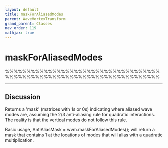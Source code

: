 ```yaml
---
layout: default
title: maskForAliasedModes
parent: WaveVortexTransform
grand_parent: Classes
nav_order: 119
mathjax: true
---
```


#  maskForAliasedModes

%%%%%%%%%%%%%%%%%%%%%%%%%%%%%%%%%%%%%%%%%%%%%%%%%%%%%%%%%%%%%%%%%%%%%%%%


---

## Discussion

  Returns a 'mask' (matrices with 1s or 0s) indicating where aliased wave
  modes are, assuming the 2/3 anti-aliasing rule for quadratic
  interactions. The reality is that the vertical modes do not follow this
  rule.
 
  Basic usage,
  AntiAliasMask = wvm.maskForAliasedModes();
  will return a mask that contains 1 at the locations of modes that will
  alias with a quadratic multiplication.
